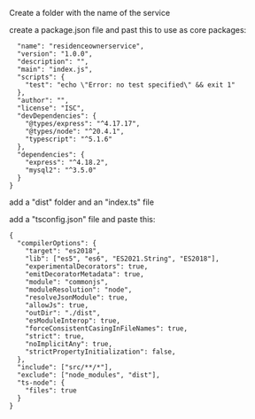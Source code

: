 Create a folder with the name of the service

create a package.json file and past this to use as core packages:

````{
  "name": "residenceownerservice",
  "version": "1.0.0",
  "description": "",
  "main": "index.js",
  "scripts": {
    "test": "echo \"Error: no test specified\" && exit 1"
  },
  "author": "",
  "license": "ISC",
  "devDependencies": {
    "@types/express": "^4.17.17",
    "@types/node": "^20.4.1",
    "typescript": "^5.1.6"
  },
  "dependencies": {
    "express": "^4.18.2",
    "mysql2": "^3.5.0"
  }
}

````

add a "dist" folder and an "index.ts" file

add a "tsconfig.json" file and paste this:

````
{
  "compilerOptions": {
    "target": "es2018",
    "lib": ["es5", "es6", "ES2021.String", "ES2018"],
    "experimentalDecorators": true,
    "emitDecoratorMetadata": true,
    "module": "commonjs",
    "moduleResolution": "node",
    "resolveJsonModule": true,
    "allowJs": true,
    "outDir": "./dist",
    "esModuleInterop": true,
    "forceConsistentCasingInFileNames": true,
    "strict": true,
    "noImplicitAny": true,
    "strictPropertyInitialization": false,
  },
  "include": ["src/**/*"],
  "exclude": ["node_modules", "dist"],
  "ts-node": {
    "files": true
  }
}

````
